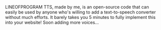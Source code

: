 LINEOFPROGRAM TTS, made by me, is an open-source code that can easily be used by anyone who's willing to add a text-to-speech converter without much efforts. It barely takes you 5 minutes to fully implement this into your website! Soon adding more voices...

